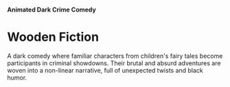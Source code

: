 #### Animated Dark Crime Comedy

# Wooden Fiction

A dark comedy where familiar characters from children's fairy tales become participants in criminal showdowns. Their brutal and absurd adventures are woven into a non-linear narrative, full of unexpected twists and black humor.